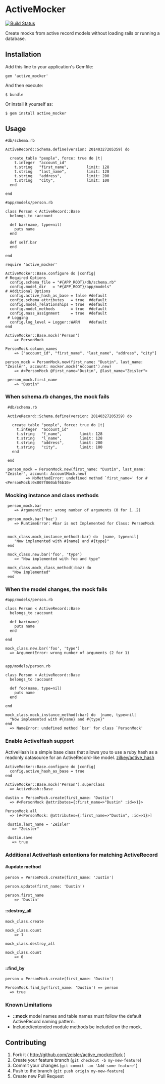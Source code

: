# ActiveMocker
[![Build Status](https://travis-ci.org/zeisler/active_mocker.png?branch=master)](https://travis-ci.org/zeisler/active_mocker)

Create mocks from active record models without loading rails or running a database.


## Installation

Add this line to your application's Gemfile:

    gem 'active_mocker'

And then execute:

    $ bundle

Or install it yourself as:

    $ gem install active_mocker

## Usage


    #db/schema.rb

    ActiveRecord::Schema.define(version: 20140327205359) do

      create_table "people", force: true do |t|
        t.integer  "account_id"
        t.string   "first_name",        limit: 128
        t.string   "last_name",         limit: 128
        t.string   "address",           limit: 200
        t.string   "city",              limit: 100
      end

    end

    #app/models/person.rb

    class Person < ActiveRecord::Base
      belongs_to :account

      def bar(name, type=nil)
        puts name
      end

      def self.bar
      end

    end

    require 'active_mocker'

    ActiveMocker::Base.configure do |config|
    # Required Options
      config.schema_file = "#{APP_ROOT}/db/schema.rb"
      config.model_dir   = "#{APP_ROOT}/app/models"
    # Additional Options
      config.active_hash_as_base = false #default
      config.schema_attributes   = true  #default
      config.model_relationships = true  #default
      config.model_methods       = true  #default
      config.mass_assignment     = true  #default
     # Logging
      config.log_level = Logger::WARN    #default
    end

    ActiveMocker::Base.mock('Person')
        => PersonMock

    PersonMock.column_names
        => ["account_id", "first_name", "last_name", "address", "city"]

    person_mock = PersonMock.new(first_name: "Dustin", last_name: "Zeisler", account: mocker.mock('Account').new)
        => #<PersonMock @first_name="Dustin", @last_name="Zeisler">

     person_mock.first_name
        => "Dustin"

### When schema.rb changes, the mock fails

     #db/schema.rb

     ActiveRecord::Schema.define(version: 20140327205359) do

       create_table "people", force: true do |t|
         t.integer  "account_id"
         t.string   "f_name",        limit: 128
         t.string   "l_name",        limit: 128
         t.string   "address",       limit: 200
         t.string   "city",          limit: 100
       end

     end

     person_mock = PersonMock.new(first_name: "Dustin", last_name: "Zeisler", account: AccountMock.new)
             => NoMethodError: undefined method `first_name=' for #<PersonMock:0x007f860abf6b10>


### Mocking instance and class methods

     person_mock.bar
        => ArgumentError: wrong number of arguments (0 for 1..2)

     person_mock.bar('baz')
        => RuntimeError: #bar is not Implemented for Class: PersonMock


     mock_class.mock_instance_method(:bar) do  |name, type=nil|
        "Now implemented with #{name} and #{type}"
     end

     mock_class.new.bar('foo', 'type')
        => "Now implemented with foo and type"

     mock_class.mock_class_method(:baz) do
       "Now implemented"
     end

### When the model changes, the mock fails

    #app/models/person.rb

    class Person < ActiveRecord::Base
      belongs_to :account

      def bar(name)
        puts name
      end

    end

    mock_class.new.bar('foo', 'type')
      => ArgumentError: wrong number of arguments (2 for 1)


    app/models/person.rb

    class Person < ActiveRecord::Base
      belongs_to :account

      def foo(name, type=nil)
        puts name
      end

    end

    mock_class.mock_instance_method(:bar) do  |name, type=nil|
      "Now implemented with #{name} and #{type}"
    end
      => NameError: undefined method `bar' for class `PersonMock'

### Enable ActiveHash support
ActiveHash is a simple base class that allows you to use a ruby hash as a readonly datasource for an ActiveRecord-like model.
  [zilkey/active_hash](https://github.com/zilkey/active_hash)


    ActiveMocker::Base.configure do |config|
      config.active_hash_as_base = true
    end

    ActiveMocker::Base.mock('Person').superclass
      => ActiveHash::Base

    dustin = PersonMock.create(first_name: 'Dustin')
      => #<PersonMock @attributes={:first_name=>"Dustin" :id=>1}>

    PersonMock.all
      => [#<PersonMock: @attributes={:first_name=>"Dustin", :id=>1}>]

     dustin.last_name = 'Zeisler'
       => "Zeisler"

     dustin.save
       => true

### Additional ActiveHash extentions for matching ActiveRecord


#### #update method

    person = PersonMock.create(first_name: 'Justin')

    person.update(first_name: 'Dustin')

    person.first_name
        => 'Dustin'


#### ::destroy_all

    mock_class.create

    mock_class.count
        => 1

    mock_class.destroy_all

    mock_class.count
        => 0


#### ::find_by

    person = PersonMock.create(first_name: 'Dustin')

    PersonMock.find_by(first_name: 'Dustin') == person
      => true


### Known Limitations

* **::mock** model names and table names must follow the default ActiveRecord naming pattern.
* Included/extended module methods be included on the mock.

## Contributing

1. Fork it ( http://github.com/zeisler/active_mocker/fork )
2. Create your feature branch (`git checkout -b my-new-feature`)
3. Commit your changes (`git commit -am 'Add some feature'`)
4. Push to the branch (`git push origin my-new-feature`)
5. Create new Pull Request
